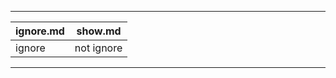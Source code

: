 ------------------------------
|   ignore.md   | show.md    |
|---------------|------------|
|     ignore    | not ignore |
------------------------------